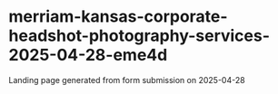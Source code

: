 # merriam-kansas-corporate-headshot-photography-services-2025-04-28-eme4d
Landing page generated from form submission on 2025-04-28
